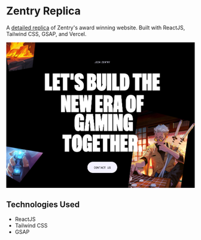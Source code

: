 # Zentry Replica
A [detailed replica](https://zentry-replica.vercel.app//) of Zentry's award winning website. Built with ReactJS, Tailwind CSS, GSAP, and Vercel.

![banner_image](src/assets/p3.jpg)

## Technologies Used
* ReactJS
* Tailwind CSS
* GSAP